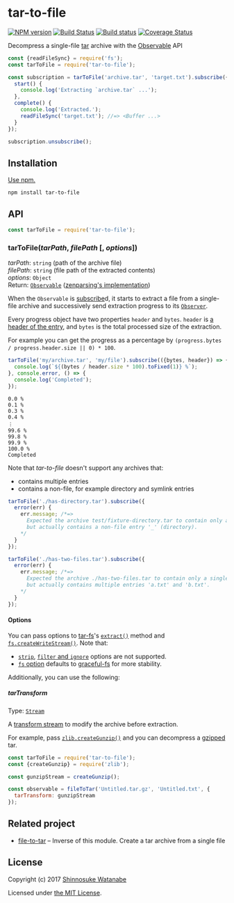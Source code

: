 # tar-to-file

[![NPM version](https://img.shields.io/npm/v/tar-to-file.svg)](https://www.npmjs.com/package/tar-to-file)
[![Build Status](https://travis-ci.org/shinnn/tar-to-file.svg?branch=master)](https://travis-ci.org/shinnn/tar-to-file)
[![Build status](https://ci.appveyor.com/api/projects/status/k7u29ig6o2q21hri/branch/master?svg=true)](https://ci.appveyor.com/project/ShinnosukeWatanabe/tar-to-file/branch/master)
[![Coverage Status](https://img.shields.io/coveralls/shinnn/tar-to-file.svg)](https://coveralls.io/github/shinnn/tar-to-file?branch=master)

Decompress a single-file [tar](https://www.gnu.org/software/tar/manual/html_node/Standard.html) archive with the [Observable](https://tc39.github.io/proposal-observable/) API

```javascript
const {readFileSync} = require('fs');
const tarToFile = require('tar-to-file');

const subscription = tarToFile('archive.tar', 'target.txt').subscribe({
  start() {
    console.log('Extracting `archive.tar` ...');
  },
  complete() {
    console.log('Extracted.');
    readFileSync('target.txt'); //=> <Buffer ...>
  }
});

subscription.unsubscribe();
```

## Installation

[Use npm.](https://docs.npmjs.com/cli/install)

```
npm install tar-to-file
```

## API

```javascript
const tarToFile = require('tar-to-file');
```

### tarToFile(*tarPath*, *filePath* [, *options*])

*tarPath*: `string` (path of the archive file)  
*filePath*: `string` (file path of the extracted contents)  
*options*: `Object`  
Return: [`Observable`](https://tc39.github.io/proposal-observable/#observable) ([zenparsing's implementation](https://github.com/zenparsing/zen-observable))

When the `Observable` is [subscribe](https://tc39.github.io/proposal-observable/#observable-prototype-subscribe)d, it starts to extract a file from a single-file archive and successively send extraction progress to its [`Observer`](https://github.com/tc39/proposal-observable#observer).

Every progress object have two properties `header` and `bytes`. `header` is [a header of the entry](https://github.com/mafintosh/tar-stream#headers), and `bytes` is the total processed size of the extraction.

For example you can get the progress as a percentage by `(progress.bytes / progress.header.size || 0) * 100`.

```javascript
tarToFile('my/archive.tar', 'my/file').subscribe(({bytes, header}) => {
  console.log(`${(bytes / header.size * 100).toFixed(1)} %`);
}, console.error, () => {
  console.log('Completed');
});
```

```
0.0 %
0.1 %
0.3 %
0.4 %
︙
99.6 %
99.8 %
99.9 %
100.0 %
Completed
```

Note that *tar-to-file* doesn't support any archives that:

* contains multiple entries
* contains a non-file, for example directory and symlink entries

```javascript
tarToFile('./has-directory.tar').subscribe({
  error(err) {
    err.message; /*=>
      Expected the archive test/fixture-directory.tar to contain only a single file,
      but actually contains a non-file entry '_' (directory).
    */
  }
});

tarToFile('./has-two-files.tar').subscribe({
  error(err) {
    err.message; /*=>
      Expected the archive ./has-two-files.tar to contain only a single file,
      but actually contains multiple entries 'a.txt' and 'b.txt'.
    */
  }
});
```

#### Options

You can pass options to [tar-fs](https://github.com/mafintosh/tar-fs)'s [`extract()`](https://github.com/mafintosh/tar-fs/blob/v1.15.3/index.js#L168) method and [`fs.createWriteStream()`](https://nodejs.org/api/fs.html#fs_fs_createwritestream_path_options). Note that:

* [`strip`](https://github.com/mafintosh/tar-fs/blob/v1.15.3/index.js#L185), [`filter` and `ignore`](https://github.com/mafintosh/tar-fs/blob/v1.15.3/index.js#L173) options are not supported.
* [`fs` option](https://github.com/mafintosh/tar-fs/blob/v1.15.3/index.js#L172) defaults to [graceful-fs](https://github.com/isaacs/node-graceful-fs) for more stability.

Additionally, you can use the following:

##### tarTransform

Type: [`Stream`](https://nodejs.org/api/stream.html#stream_stream)

A [transform stream](https://nodejs.org/api/stream.html#stream_class_stream_transform) to modify the archive before extraction.

For example, pass [`zlib.createGunzip()`](https://nodejs.org/api/zlib.html#zlib_zlib_creategunzip_options) and you can decompress a [gzipped](https://tools.ietf.org/html/rfc1952) tar.

```javascript
const tarToFile = require('tar-to-file');
const {createGunzip} = require('zlib');

const gunzipStream = createGunzip();

const observable = fileToTar('Untitled.tar.gz', 'Untitled.txt', {
  tarTransform: gunzipStream
});
```

## Related project

* [file-to-tar](https://github.com/shinnn/file-to-tar) – Inverse of this module. Create a tar archive from a single file

## License

Copyright (c) 2017 [Shinnosuke Watanabe](https://github.com/shinnn)

Licensed under [the MIT License](./LICENSE).
